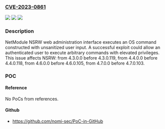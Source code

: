 ### [CVE-2023-0861](https://cve.mitre.org/cgi-bin/cvename.cgi?name=CVE-2023-0861)
![](https://img.shields.io/static/v1?label=Product&message=NSRW&color=blue)
![](https://img.shields.io/static/v1?label=Version&message=4.3.0.0%3C%204.3.0.119%20&color=brighgreen)
![](https://img.shields.io/static/v1?label=Vulnerability&message=CWE-77%20Improper%20Neutralization%20of%20Special%20Elements%20used%20in%20a%20Command%20('Command%20Injection')&color=brighgreen)

### Description

NetModule NSRW web administration interface executes an OS command constructed with unsanitized user input. A successful exploit could allow an authenticated user to execute arbitrary commands with elevated privileges. This issue affects NSRW: from 4.3.0.0 before 4.3.0.119, from 4.4.0.0 before 4.4.0.118, from 4.6.0.0 before 4.6.0.105, from 4.7.0.0 before 4.7.0.103.

### POC

#### Reference
No PoCs from references.

#### Github
- https://github.com/nomi-sec/PoC-in-GitHub

